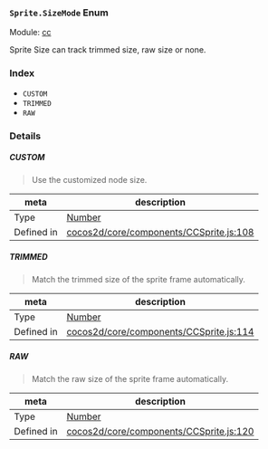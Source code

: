 ### `Sprite.SizeMode` Enum



Module: [cc](../modules/cc.md)


Sprite Size can track trimmed size, raw size or none.


### Index
  - `CUSTOM`
  - `TRIMMED`
  - `RAW`

### Details


##### CUSTOM

> Use the customized node size.

| meta | description |
|------|-------------|
| Type | <a href="https://developer.mozilla.org/en/JavaScript/Reference/Global_Objects/Number" class="crosslink external" target="_blank">Number</a> |
| Defined in | [cocos2d/core/components/CCSprite.js:108](https://github.com/cocos-creator/engine/blob/9546fb0f9c421d190e0aba7645402156498449ea/cocos2d/core/components/CCSprite.js#L108) |



##### TRIMMED

> Match the trimmed size of the sprite frame automatically.

| meta | description |
|------|-------------|
| Type | <a href="https://developer.mozilla.org/en/JavaScript/Reference/Global_Objects/Number" class="crosslink external" target="_blank">Number</a> |
| Defined in | [cocos2d/core/components/CCSprite.js:114](https://github.com/cocos-creator/engine/blob/9546fb0f9c421d190e0aba7645402156498449ea/cocos2d/core/components/CCSprite.js#L114) |



##### RAW

> Match the raw size of the sprite frame automatically.

| meta | description |
|------|-------------|
| Type | <a href="https://developer.mozilla.org/en/JavaScript/Reference/Global_Objects/Number" class="crosslink external" target="_blank">Number</a> |
| Defined in | [cocos2d/core/components/CCSprite.js:120](https://github.com/cocos-creator/engine/blob/9546fb0f9c421d190e0aba7645402156498449ea/cocos2d/core/components/CCSprite.js#L120) |


